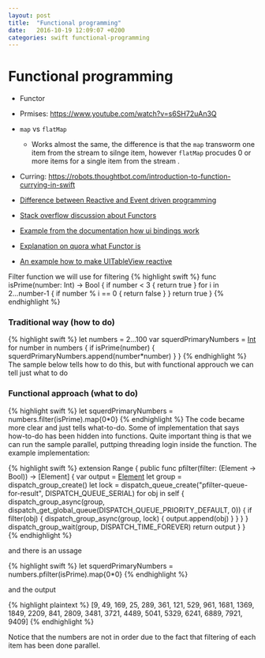 ```yaml
---
layout: post
title:  "Functional programming"
date:   2016-10-19 12:09:07 +0200
categories: swift functional-programming
---
```


# Functional programming
* Functor

* Prmises: https://www.youtube.com/watch?v=s6SH72uAn3Q
* `map` vs `flatMap`
  * Works almost the same, the difference is that the `map` transworm one item from the stream to silnge item, however `flatMap` procudes 0 or more items for a single item from the stream
  .
* Curring: https://robots.thoughtbot.com/introduction-to-function-currying-in-swift

* [Difference between Reactive and Event driven programming](http://stackoverflow.com/questions/34495117/how-is-reactive-programming-different-than-event-driven-programming)
* [Stack overflow discussion about Functors](http://stackoverflow.com/questions/2030863/in-functional-programming-what-is-a-functor)
* [Example from the documentation how ui bindings work](https://github.com/ReactiveX/RxSwift/blob/master/Documentation/Examples.md)
* [Explanation on quora what Functor is](https://www.quora.com/Functional-Programming-What-is-a-functor)
* [An example how to make UITableView reactive](https://github.com/ReactiveX/RxSwift/blob/master/RxExample/RxExample/Examples/SimpleTableViewExample/SimpleTableViewExampleViewController.swift)



Filter function we will use for filtering
{% highlight swift %}
func isPrime(number: Int) -> Bool {
    if number < 3 {
        return true
    }
    for i in 2...number-1 {
        if number % i == 0 {
            return false
        }
    }
    return true
}
{% endhighlight %}

### Traditional way (how to do)

{% highlight swift %}
let numbers = 2...100
var squerdPrimaryNumbers = [Int]()
for number in numbers {
    if isPrime(number) {
    squerdPrimaryNumbers.append(number*number)
    }
}
{% endhighlight %}
The sample below tells how to do this, but with functional approuch we can tell just what to do

### Functional approach (what to do)

{% highlight swift %}
let squerdPrimaryNumbers = numbers.filter(isPrime).map{$0*$0}
{% endhighlight %}
The code became more clear and just tells what-to-do. Some of implementation that says how-to-do has been hidden into
functions. Quite important thing is that we can run the sample parallel, puttping threading login inside the function. The example implementation:

{% highlight swift %}
extension Range {
    public func pfilter(filter: (Element -> Bool)) -> [Element] {
        var output = [Element]()
        let group = dispatch_group_create()
        let lock = dispatch_queue_create("pfilter-queue-for-result", DISPATCH_QUEUE_SERIAL)
        for obj in self {
            dispatch_group_async(group, dispatch_get_global_queue(DISPATCH_QUEUE_PRIORITY_DEFAULT, 0)) {
                if filter(obj) {
                    dispatch_group_async(group, lock) {
                        output.append(obj)
                    }
                }
            }
        }
        dispatch_group_wait(group, DISPATCH_TIME_FOREVER)
        return output
    }
}
{% endhighlight %}

and there is an ussage

{% highlight swift %}
let squerdPrimaryNumbers = numbers.pfilter(isPrime).map{$0*$0}
{% endhighlight %}

and the output

{% highlight plaintext %}
[9, 49, 169, 25, 289, 361, 121, 529, 961, 1681, 1369, 1849, 2209, 841, 2809, 3481, 3721, 4489, 5041, 5329, 6241, 6889, 7921, 9409]
{% endhighlight %}

Notice that the numbers are not in order due to the fact that filtering of each item has been done parallel.

